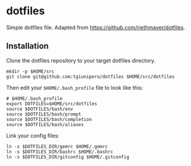 # dotfiles

Simple dotfiles file. Adapted from https://github.com/riethmayer/dotfiles.

## Installation
Clone the dotfiles repository to your target dotfiles directory.

    mkdir -p $HOME/src
    git clone git@github.com:tgiunipero/dotfiles $HOME/src/dotfiles

Then edit your `$HOME/.bash_profile` file to look like this:

    # $HOME/.bash_profile
    export DOTFILES=$HOME/src/dotfiles
    source $DOTFILES/bash/env
    source $DOTFILES/bash/prompt
    source $DOTFILES/bash/completion
    source $DOTFILES/bash/aliases

Link your config files:

    ln -s $DOTFILES_DIR/gemrc $HOME/.gemrc
    ln -s $DOTFILES_DIR/bashrc $HOME/.bashrc
    ln -s $DOTFILES_DIR/gitconfig $HOME/.gitconfig
